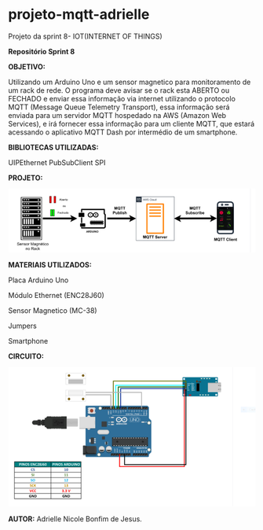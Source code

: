 # projeto-mqtt-adrielle
Projeto da sprint 8- IOT(INTERNET OF THINGS)


**Repositório Sprint 8**

**OBJETIVO:**

Utilizando um Arduino Uno e um sensor magnetico para monitoramento de um rack de rede. O programa deve avisar se o rack esta ABERTO ou FECHADO e enviar essa informação via internet utilizando o protocolo MQTT (Message Queue Telemetry Transport), essa informação será enviada para um servidor MQTT hospedado na AWS (Amazon Web Services), e irá fornecer essa informação para um cliente MQTT, que estará acessando o aplicativo MQTT Dash por intermédio de um smartphone.

**BIBLIOTECAS UTILIZADAS:**

UIPEthernet
PubSubClient
SPI


**PROJETO:**




![fluxograma do projeto](https://github.com/Adri-nicole/projeto-mqtt-adrielle/blob/main/imagem%201.PNG)



**MATERIAIS UTILIZADOS:**

Placa Arduino Uno

Módulo Ethernet (ENC28J60)

Sensor Magnetico (MC-38)

Jumpers

Smartphone





**CIRCUITO:**

![Fluxograma do circuito](https://github.com/Adri-nicole/projeto-mqtt-adrielle/blob/main/imagem%202.PNG)





















**AUTOR:** Adrielle Nicole Bonfim de Jesus.






